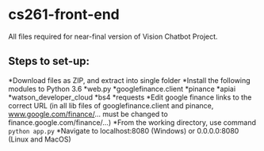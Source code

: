 # cs261-front-end

All files required for near-final version of Vision Chatbot Project.

## Steps to set-up:
  *Download files as ZIP, and extract into single folder
  *Install the following modules to Python 3.6
    *web.py
    *googlefinance.client
    *pinance
    *apiai
    *watson_developer_cloud
    *bs4
    *requests
  *Edit google finance links to the correct URL (in all lib files of googlefinance.client and pinance, www.google.com/finance/... must be changed to finance.google.com/finance/...) 
  *From the working directory, use command `python app.py`
  *Navigate to localhost:8080 (Windows) or 0.0.0.0:8080 (Linux and MacOS)
  

